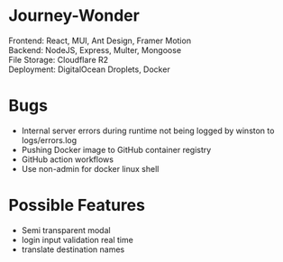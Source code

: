 # Journey-Wonder
Frontend: React, MUI, Ant Design, Framer Motion    
Backend: NodeJS, Express, Multer, Mongoose  
File Storage: Cloudflare R2  
Deployment: DigitalOcean Droplets, Docker  


# Bugs
- Internal server errors during runtime not being logged by winston to logs/errors.log
- Pushing Docker image to GitHub container registry
- GitHub action workflows
- Use non-admin for docker linux shell

# Possible Features
- Semi transparent modal
- login input validation real time
- translate destination names